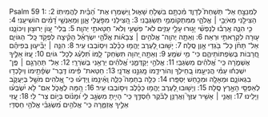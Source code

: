 Psalm 59
1: לַמְנַצֵּ֣חַ אַל־ תַּשְׁחֵת֮ לְדָוִ֪ד מִ֫כְתָּ֥ם בִּשְׁלֹ֥חַ שָׁא֑וּל וַֽיִּשְׁמְר֥וּ אֶת־ הַ֝בַּ֗יִת לַהֲמִיתֽוֹ׃
2: הַצִּילֵ֖נִי מֵאֹיְבַ֥י ׀ אֱלֹהָ֑י מִּמִתְקוֹמְמַ֥י תְּשַׂגְּבֵֽנִי׃
3: הַ֭צִּילֵנִי מִפֹּ֣עֲלֵי אָ֑וֶן וּֽמֵאַנְשֵׁ֥י דָ֝מִ֗ים הוֹשִׁיעֵֽנִי׃
4: כִּ֤י הִנֵּ֪ה אָֽרְב֡וּ לְנַפְשִׁ֗י יָג֣וּרוּ עָלַ֣י עַזִ֑ים לֹא־ פִשְׁעִ֖י וְלֹא־ חַטָּאתִ֣י יְהוָֽה׃
5: בְּֽלִי־ עָ֭וֺן יְרוּצ֣וּן וְיִכּוֹנָ֑נוּ ע֖וּרָה לִקְרָאתִ֣י וּרְאֵה׃
6: וְאַתָּ֤ה יְהוָֽה־ אֱלֹהִ֥ים ׀ צְבָא֡וֹת אֱלֹ֘הֵ֤י יִשְׂרָאֵ֗ל הָקִ֗יצָה לִפְקֹ֥ד כָּֽל־ הַגּוֹיִ֑ם אַל־ תָּחֹ֨ן כָּל־ בֹּ֖גְדֵי אָ֣וֶן סֶֽלָה׃
7: יָשׁ֣וּבוּ לָ֭עֶרֶב יֶהֱמ֥וּ כַכָּ֗לֶב וִיס֥וֹבְבוּ עִֽיר׃
8: הִנֵּ֤ה ׀ יַבִּ֘יע֤וּן בְּפִיהֶ֗ם חֲ֭רָבוֹת בְּשִׂפְתוֹתֵיהֶ֑ם כִּי־ מִ֥י שֹׁמֵֽעַ׃
9: וְאַתָּ֣ה יְ֭הוָה תִּשְׂחַק־ לָ֑מוֹ תִּ֝לְעַ֗ג לְכָל־ גּוֹיִֽם׃
10: עֻ֭זּוֹ אֵלֶ֣יךָ אֶשְׁמֹ֑רָה כִּֽי־ אֱ֝לֹהִ֗ים מִשְׂגַּבִּֽי׃
11: אֱלֹהֵ֣י יְקַדְּמֵ֑נִי אֱ֝לֹהִ֗ים יַרְאֵ֥נִי בְשֹׁרְרָֽי׃
12: אַל־ תַּהַרְגֵ֤ם ׀ פֶּֽן־ יִשְׁכְּח֬וּ עַמִּ֗י הֲנִיעֵ֣מוֹ בְ֭חֵילְךָ וְהוֹרִידֵ֑מוֹ מָֽגִנֵּ֣נוּ אֲדֹנָֽי׃
13: חַטַּאת־ פִּ֗ימוֹ דְּֽבַר־ שְׂפָ֫תֵ֥ימוֹ וְיִלָּכְד֥וּ בִגְאוֹנָ֑ם וּמֵאָלָ֖ה וּמִכַּ֣חַשׁ יְסַפֵּֽרוּ׃
14: כַּלֵּ֥ה בְחֵמָה֮ כַּלֵּ֪ה וְֽאֵ֫ינֵ֥מוֹ וְֽיֵדְע֗וּ כִּֽי־ אֱ֭לֹהִים מֹשֵׁ֣ל בְּיַעֲקֹ֑ב לְאַפְסֵ֖י הָאָ֣רֶץ סֶֽלָה׃
15: וְיָשׁ֣וּבוּ לָ֭עֶרֶב יֶהֱמ֥וּ כַכָּ֗לֶב וִיס֥וֹבְבוּ עִֽיר׃
16: הֵ֭מָּה לֶאֱכֹ֑ל אִם־ לֹ֥א יִ֝שְׂבְּע֗וּ וַיָּלִֽינוּ׃
17: וַאֲנִ֤י ׀ אָשִׁ֣יר עֻזֶּךָ֮ וַאֲרַנֵּ֥ן לַבֹּ֗קֶר חַ֫סְדֶּ֥ךָ כִּֽי־ הָיִ֣יתָ מִשְׂגָּ֣ב לִ֑י וּ֝מָנ֗וֹס בְּי֣וֹם צַר־ לִֽי׃
18: עֻ֭זִּי אֵלֶ֣יךָ אֲזַמֵּ֑רָה כִּֽי־ אֱלֹהִ֥ים מִ֝שְׂגַּבִּ֗י אֱלֹהֵ֥י חַסְדִּֽי׃